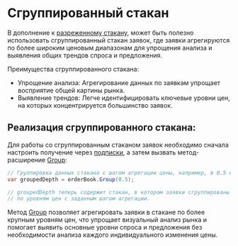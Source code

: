 # Сгруппированный стакан

В дополнение к [разреженному стакану](OrderBook_Sparse.md), может быть полезно использовать сгруппированный стакан заявок, где заявки агрегируются по более широким ценовым диапазонам для упрощения анализа и выявления общих трендов спроса и предложения.

Преимущества сгруппированного стакана:

- Упрощение анализа: Агрегирование данных по заявкам упрощает восприятие общей картины рынка.
- Выявление трендов: Легче идентифицировать ключевые уровни цен, на которых концентрируется большинство заявок.

## Реализация сгруппированного стакана:

Для работы со сгруппированным стаканом заявок необходимо сначала настроить получение через [подписки](OrderBook_Subscription.md), а затем вызвать метод-расширение [Group](xref:StockSharp.Messages.Extensions.Group):

```cs
// Группировка данных стакана с шагом агрегации цены, например, в 0.5 единицы цены
var groupedDepth = orderBook.Group(0.5);

// groupedDepth теперь содержит стакан, в котором заявки сгруппированы 
// по уровням цен с заданным шагом агрегации.
```

Метод [Group](xref:StockSharp.Messages.Extensions.Group) позволяет агрегировать заявки в стакане по более крупным уровням цен, что упрощает визуальный анализ рынка и помогает выявить основные уровни спроса и предложения без необходимости анализа каждого индивидуального изменения цены.